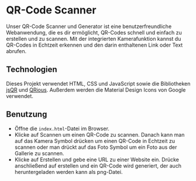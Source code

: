 # QR-Code Scanner
Unser QR-Code Scanner und Generator ist eine benutzerfreundliche Webanwendung, die es dir ermöglicht, QR-Codes schnell und einfach zu erstellen und zu scannen. Mit der integrierten Kamerafunktion kannst du QR-Codes in Echtzeit erkennen und den darin enthaltenen Link oder Text abrufen.
## Technologien
Dieses Projekt verwendet HTML, CSS und JavaScript sowie die Bibliotheken [jsQR](https://cdn.jsdelivr.net/npm/jsqr@1.4.0/dist/jsQR.js) und [QRious]((https://cdnjs.cloudflare.com/ajax/libs/qrious/4.0.2/qrious.min.js)). Außerdem werden die Material Design Icons von Google verwendet.
## Benutzung
- Öffne die `index.html`-Datei im Browser.
- Klicke auf Scannen um einen QR-Code zu scannen. Danach kann man auf das Kamera Symbol drücken um einen QR-Code in Echtzeit zu scannen oder man drückt auf das Foto Symbol um ein Foto aus der Gallerie zu scannen.
- Klicke auf Erstellen und gebe eine URL zu einer Website ein. Drücke anschließend auf erstellen und ein QR-Code wird generiert, der auch heruntergeladen werden kann als png-Datei.
